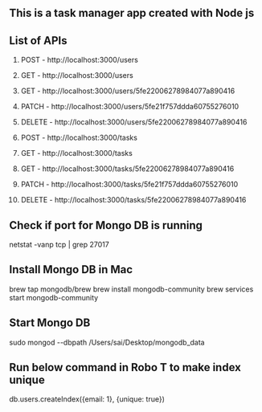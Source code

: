 ## This is a task manager app created with Node js

## List of APIs 

1. POST - http://localhost:3000/users

2. GET - http://localhost:3000/users

3. GET - http://localhost:3000/users/5fe22006278984077a890416

4. PATCH - http://localhost:3000/users/5fe21f757ddda60755276010

5. DELETE - http://localhost:3000/users/5fe22006278984077a890416

6. POST - http://localhost:3000/tasks

7. GET - http://localhost:3000/tasks

8. GET - http://localhost:3000/tasks/5fe22006278984077a890416

9. PATCH - http://localhost:3000/tasks/5fe21f757ddda60755276010

10. DELETE - http://localhost:3000/tasks/5fe22006278984077a890416



## Check if port for Mongo DB is running 
netstat -vanp tcp | grep 27017

## Install Mongo DB in Mac

brew tap mongodb/brew
brew install mongodb-community
brew services start mongodb-community 

## Start Mongo DB
sudo mongod --dbpath /Users/sai/Desktop/mongodb_data

## Run below command in Robo T to make index unique 

db.users.createIndex({email: 1}, {unique: true})


